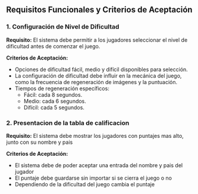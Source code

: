 ## Requisitos Funcionales y Criterios de Aceptación
### 1. Configuración de Nivel de Dificultad
**Requisito:** El sistema debe permitir a los jugadores seleccionar el nivel de dificultad antes de comenzar el juego.

**Criterios de Aceptación:**
- Opciones de dificultad fácil, medio y difícil disponibles para selección.
- La configuración de dificultad debe influir en la mecánica del juego, como la frecuencia de regeneración de imágenes y la puntuación.
- Tiempos de regeneración específicos:
  - Fácil: cada 8 segundos.
  - Medio: cada 6 segundos.
  - Difícil: cada 5 segundos.

### 2. Presentacion de la tabla de calificacion 
**Requisito:** El sistema debe mostrar los jugadores con puntajes mas alto, junto con su nombre y pais

**Criterios de Aceptación:**
- El sistema debe de poder aceptar una entrada del nombre y pais del jugador 
- El puntaje debe guardarse sin importar si se cierra el juego o no 
- Dependiendo de la dificultad del juego cambia el puntaje 